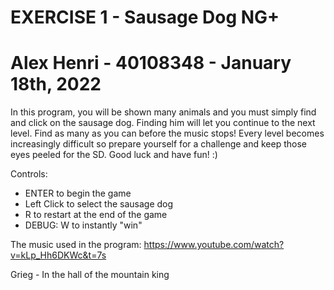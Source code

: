 # EXERCISE 1 - Sausage Dog NG+

# Alex Henri - 40108348 - January 18th, 2022
In this program, you will be shown many animals and you must simply find and click on the sausage dog. Finding him will let you continue to the next level. Find as many as you can before the music stops! Every level becomes increasingly difficult so prepare yourself for a challenge and keep those eyes peeled for the SD. Good luck and have fun! :)

Controls:
- ENTER to begin the game
- Left Click to select the sausage dog
- R to restart at the end of the game
- DEBUG: W to instantly "win" 

The music used in the program:
https://www.youtube.com/watch?v=kLp_Hh6DKWc&t=7s

Grieg - In the hall of the mountain king
